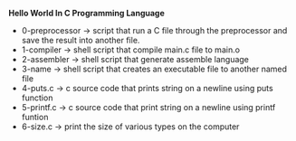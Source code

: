 **Hello World In C Programming Language**
- 0-preprocessor -> script that run a C file through the preprocessor and save the result into another file.
- 1-compiler -> shell script that compile main.c file to main.o
- 2-assembler -> shell script that generate assemble language
- 3-name -> shell script that creates an executable file to another named file
- 4-puts.c -> c source code that prints string on a newline using puts function
- 5-printf.c -> c source code that print string on a newline using printf funtion
- 6-size.c -> print the size of various types on the computer
